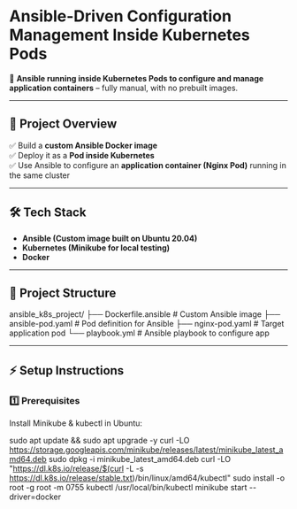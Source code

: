 # **Ansible-Driven Configuration Management Inside Kubernetes Pods**  

🚀 **Ansible running inside Kubernetes Pods to configure and manage application containers** – fully manual, with no prebuilt images.

---

## **📌 Project Overview**  

✅ Build a **custom Ansible Docker image**  
✅ Deploy it as a **Pod inside Kubernetes**  
✅ Use Ansible to configure an **application container (Nginx Pod)** running in the same cluster  

---

## **🛠️ Tech Stack**  

- **Ansible (Custom image built on Ubuntu 20.04)**  
- **Kubernetes (Minikube for local testing)**  
- **Docker**  

---

## **📂 Project Structure**  
ansible_k8s_project/
├── Dockerfile.ansible # Custom Ansible image
├── ansible-pod.yaml # Pod definition for Ansible
├── nginx-pod.yaml # Target application pod
└── playbook.yml # Ansible playbook to configure app



---

## **⚡ Setup Instructions**

### **1️⃣ Prerequisites**  

Install Minikube & kubectl in Ubuntu:

sudo apt update && sudo apt upgrade -y
curl -LO https://storage.googleapis.com/minikube/releases/latest/minikube_latest_amd64.deb
sudo dpkg -i minikube_latest_amd64.deb
curl -LO "https://dl.k8s.io/release/$(curl -L -s https://dl.k8s.io/release/stable.txt)/bin/linux/amd64/kubectl"
sudo install -o root -g root -m 0755 kubectl /usr/local/bin/kubectl
minikube start --driver=docker



